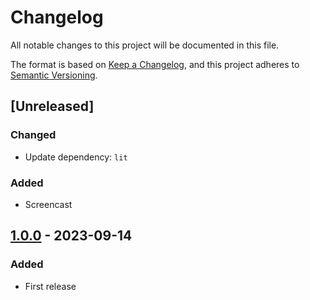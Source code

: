 # Changelog

All notable changes to this project will be documented in this file.

The format is based on [Keep a Changelog](https://keepachangelog.com/en/1.0.0/),
and this project adheres to [Semantic Versioning](https://semver.org/spec/v2.0.0.html).

## [Unreleased]

### Changed

- Update dependency: `lit`

### Added
- Screencast

## [1.0.0] - 2023-09-14

### Added
- First release

[1.0.0]: https://github.com/SolidLabResearch/llit-solid-login/releases/tag/v1.0.0
